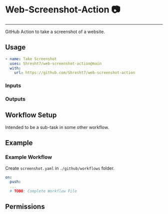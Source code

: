# Web-Screenshot-Action 📷
--------------------------

GitHub Action to take a screenshot of a website.

## Usage

```yaml
- name: Take Screenshot
  uses: Shresht7/web-screenshot-action@main
  with:
    url: https://github.com/Shresht7/web-screenshot-action
```

### Inputs

### Outputs


## Workflow Setup

Intended to be a sub-task in some other workflow.

## Example

### Example Workflow

Create `screenshot.yaml` in `./github/workflows` folder.

```yaml
on:
  push:
  ...
  # TODO: Complete Workflow File
```

## Permissions